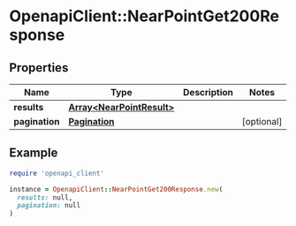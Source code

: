 # OpenapiClient::NearPointGet200Response

## Properties

| Name | Type | Description | Notes |
| ---- | ---- | ----------- | ----- |
| **results** | [**Array&lt;NearPointResult&gt;**](NearPointResult.md) |  |  |
| **pagination** | [**Pagination**](Pagination.md) |  | [optional] |

## Example

```ruby
require 'openapi_client'

instance = OpenapiClient::NearPointGet200Response.new(
  results: null,
  pagination: null
)
```

